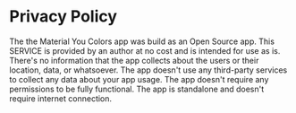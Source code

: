 # Privacy Policy
The the Material You Colors app was build as an Open Source app. This SERVICE is provided by an author at no cost and is intended for use as is.
There's no information that the app collects about the users or their location, data, or whatsoever.
The app doesn't use any third-party services to collect any data about your app usage.
The app doesn't require any permissions to be fully functional.
The app is standalone and doesn't require internet connection.